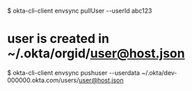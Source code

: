 $ okta-cli-client envsync pullUser --userId abc123

# user is created in ~/.okta/orgid/user@host.json

$ okta-cli-client envsync pushuser --userdata ~/.okta/dev-000000.okta.com/users/user@host.json
